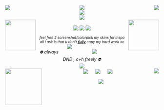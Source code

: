 <p align="center">
    <br/>
  <img align="left" src="https://carcuvorous.carrd.co/assets/images/gallery01/d6447140.gif?v=b471a82b">
  <img align="center" src="https://carcuvorous.carrd.co/assets/images/gallery10/ee3446d6.png?v=b471a82b">
  <img align="right" src="https://carcuvorous.carrd.co/assets/images/gallery06/23ee68b0.png?v=b471a82b">
    <br/>
  <img align="center" src="https://spotify-github-profile.kittinanx.com/api/view?uid=jayy2007&cover_image=true&theme=novatorem&show_offline=true&background_color=121212&interchange=false&bar_color=990000&bar_color_cover=false">
    <br/> 
  <img align="center" src="https://carcuvorous.carrd.co/assets/images/gallery01/edef538f.gif?v=b471a82b">
    <br/>
  <img height="100" align="left" src="https://carcuvorous.carrd.co/assets/images/gallery15/caf9d7e5.png?v=b471a82b">
  <img height="100" align="right" src="https://carcuvorous.carrd.co/assets/images/gallery19/07bc9df8.png?v=b471a82b">
    <br/>
  <img align="center" src="https://carcuvorous.carrd.co/assets/images/gallery20/32be1f31.gif?v=b471a82b">
  <img align="center" src="https://komarev.com/ghpvc/?username=xxhe4rtstringz&color=6e1111&style=plastic&label=༒︎+i+luv+u+⟢&abbreviated=true">
  <img align="center" src="https://carcuvorous.carrd.co/assets/images/gallery20/f4878d02.gif?v=b471a82b">
    <br/>
    <br/>
  <I><sub>feel free 2 screenshot/colorpick my skins for inspo</sub></I>
    <br/>
  <I><sub>all i ask is that u don't <ins><b>fully</b></ins> copy my hard work xx</sub></I>
    <br/>
  <img align="left" src="https://carcuvorous.carrd.co/assets/images/gallery17/7342a9bc.png?v=b471a82b" hspace="100">
  <img align="right" src="https://carcuvorous.carrd.co/assets/images/gallery17/bb04c545.png?v=b471a82b" hspace="100">
    <I><align="center">⛔️ always DND , c+h freely ⛔️</align></I>
    <br/>
  <img align="center" src="https://carcuvorous.carrd.co/assets/images/gallery10/aa18af73.png?v=b471a82b">
    <br/>
  <img height="120" align="left" src="https://carcuvorous.carrd.co/assets/images/gallery19/8f46ce2b.png?v=b471a82b">
  <img align="center" src="https://carcuvorous.carrd.co/assets/images/gallery13/5d84dc9d.jpg?v=b471a82b" hspace="10" >
  <img align="center" src="https://carcuvorous.carrd.co/assets/images/gallery13/abd8e131.png?v=b471a82b" hspace="10" >
  <img align="center" src="https://carcuvorous.carrd.co/assets/images/gallery22/5ff5936f.png?v=b471a82b" hspace="10" >
  <img align="right" src="https://carcuvorous.carrd.co/assets/images/gallery01/38f981df.gif?v=b471a82b">
    <br/>
    <br/>
  <img align="center" src="https://carcuvorous.carrd.co/assets/images/gallery04/790013b5.gif?v=b471a82b">
</p>

